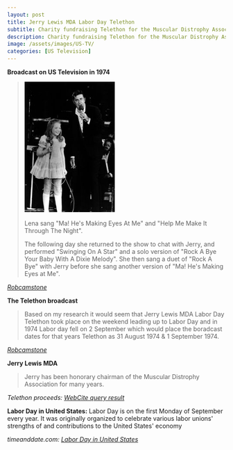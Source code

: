 ```yaml
---
layout: post
title: Jerry Lewis MDA Labor Day Telethon
subtitle: Charity fundraising Telethon for the Muscular Distrophy Association
description: Charity fundraising Telethon for the Muscular Distrophy Association
image: /assets/images/US-TV/
categories: [US Television]
---
```


**Broadcast on US Television in 1974**
> ![](/assets/images/US-TV/1974-08-31-jerry-lewis-mda-labor-day-telethon.jpg)
>
> Lena sang "Ma! He's Making Eyes At Me" and "Help Me Make It Through The Night".
>
> The following day she returned to the show to chat with Jerry, and performed "Swinging On A Star" and a solo version of "Rock A Bye Your Baby With A Dixie Melody". She then sang a duet of "Rock A Bye" with Jerry before she sang another version of "Ma! He's Making Eyes at Me".

<cite>[Robcamstone](https://github.com/fanzoflenazavaroni)</cite>

**The Telethon broadcast**
> Based on my research it would seem that Jerry Lewis MDA Labor Day Telethon took place on the weekend leading up to Labor Day and in 1974 Labor day fell on 2 September which would place the boradcast dates for that years Telethon as 31 August 1974 & 1 September 1974.

<cite>[Robcamstone](https://github.com/fanzoflenazavaroni)</cite>

**Jerry Lewis MDA**
> Jerry has been honorary chairman of the Muscular Distrophy Association for many years.

<cite>Telethon proceeds: [WebCite query result](http://www.webcitation.org/5knut3p0h)</cite>

**Labor Day in United States:** Labor Day is on the first Monday of September every year. It was originally organized to celebrate various labor unions' strengths of and contributions to the United States' economy

<cite>timeanddate.com: [Labor Day in United States](https://www.timeanddate.com/holidays/us/labor-day)</cite>

<style>
.dt-published {display: none;}
.post-meta:after {content: "31 August 1974 & 1 September 1974";}
.height-adjust1 {width:auto; height:350px;}
.height-adjust2 {width:auto; height:307px;}
</style>
